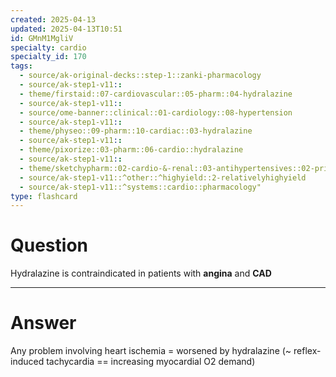```yaml
---
created: 2025-04-13
updated: 2025-04-13T10:51
id: GMnM1MgliV
specialty: cardio
specialty_id: 170
tags:
  - source/ak-original-decks::step-1::zanki-pharmacology
  - source/ak-step1-v11::
  - theme/firstaid::07-cardiovascular::05-pharm::04-hydralazine
  - source/ak-step1-v11::
  - source/ome-banner::clinical::01-cardiology::08-hypertension
  - source/ak-step1-v11::
  - theme/physeo::09-pharm::10-cardiac::03-hydralazine
  - source/ak-step1-v11::
  - theme/pixorize::03-pharm::06-cardio::hydralazine
  - source/ak-step1-v11::
  - theme/sketchypharm::02-cardio-&-renal::03-antihypertensives::02-primary-hypertension-&-hypertensive-emergency
  - source/ak-step1-v11::^other::^highyield::2-relativelyhighyield
  - source/ak-step1-v11::^systems::cardio::pharmacology"
type: flashcard
---
```


# Question
Hydralazine is contraindicated in patients with **angina** and **CAD**

---

# Answer
Any problem involving heart ischemia = worsened by hydralazine (~ reflex-induced tachycardia == increasing myocardial O2 demand)